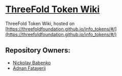 # **[ThreeFold Token Wiki](/docs/README.md)**

ThreeFold Token Wiki, hosted on 
[https://threefoldfoundation.github.io/info_tokens/#/](https://threefoldfoundation.github.io/info_tokens/#/)

## Repository Owners:

* [Nickolay Babenko](https://github.com/nbabenko) 
* [Adnan Fatayerji](https://github.com/AdnanFatayerji)
